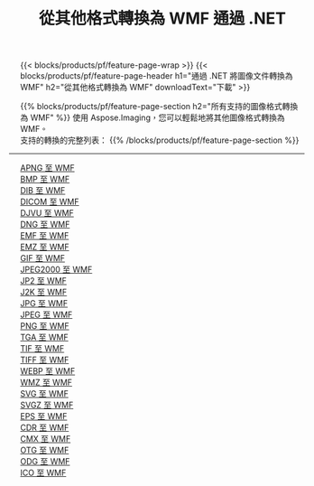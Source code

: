 ﻿---
title: 從其他格式轉換為 WMF 通過 .NET 
weight: 3920
url: /zh-hant/net/conversion/to/wmf 
lang: zh-hant
langdirlevel: 2
locales: zh-hans,ja,it,ru,de,es,fr,nl,id,lt,pl,pt,vi,tr,ko,zh-hant,ar,hi,th,sv,cs,uk,he
description: 使用 Aspose.Imaging，您可以輕鬆地將其他格式轉換為 WMF
---

{{< blocks/products/pf/feature-page-wrap >}}
{{< blocks/products/pf/feature-page-header h1="通過 .NET 將圖像文件轉換為 WMF" h2="從其他格式轉換為 WMF" downloadText="下載" >}}


{{% blocks/products/pf/feature-page-section  h2="所有支持的圖像格式轉換為 WMF" %}}
使用 Aspose.Imaging，您可以輕鬆地將其他圖像格式轉換為 WMF。
<br/>
支持的轉換的完整列表：
{{% /blocks/products/pf/feature-page-section %}}
<div class="container-fluid productfamilypage bg-gray">
    <div class="convertypes bg-gray agp-content section">
        <div class="container">
		<hr style="margin-left:-20px;"/>
		<div class="row other-converters">
		    <div class='col-md-2 other-converter remove-lp remove-rp'><a href="/imaging/zh-hant/net/conversion/apng-to-wmf" >APNG 至 WMF</a></div>
<div class='col-md-2 other-converter remove-lp remove-rp'><a href="/imaging/zh-hant/net/conversion/bmp-to-wmf" >BMP 至 WMF</a></div>
<div class='col-md-2 other-converter remove-lp remove-rp'><a href="/imaging/zh-hant/net/conversion/dib-to-wmf" >DIB 至 WMF</a></div>
<div class='col-md-2 other-converter remove-lp remove-rp'><a href="/imaging/zh-hant/net/conversion/dicom-to-wmf" >DICOM 至 WMF</a></div>
<div class='col-md-2 other-converter remove-lp remove-rp'><a href="/imaging/zh-hant/net/conversion/djvu-to-wmf" >DJVU 至 WMF</a></div>
<div class='col-md-2 other-converter remove-lp remove-rp'><a href="/imaging/zh-hant/net/conversion/dng-to-wmf" >DNG 至 WMF</a></div>
<div class='col-md-2 other-converter remove-lp remove-rp'><a href="/imaging/zh-hant/net/conversion/emf-to-wmf" >EMF 至 WMF</a></div>
<div class='col-md-2 other-converter remove-lp remove-rp'><a href="/imaging/zh-hant/net/conversion/emz-to-wmf" >EMZ 至 WMF</a></div>
<div class='col-md-2 other-converter remove-lp remove-rp'><a href="/imaging/zh-hant/net/conversion/gif-to-wmf" >GIF 至 WMF</a></div>
<div class='col-md-2 other-converter remove-lp remove-rp'><a href="/imaging/zh-hant/net/conversion/jpeg2000-to-wmf" >JPEG2000 至 WMF</a></div>
<div class='col-md-2 other-converter remove-lp remove-rp'><a href="/imaging/zh-hant/net/conversion/jp2-to-wmf" >JP2 至 WMF</a></div>
<div class='col-md-2 other-converter remove-lp remove-rp'><a href="/imaging/zh-hant/net/conversion/j2k-to-wmf" >J2K 至 WMF</a></div>
<div class='col-md-2 other-converter remove-lp remove-rp'><a href="/imaging/zh-hant/net/conversion/jpg-to-wmf" >JPG 至 WMF</a></div>
<div class='col-md-2 other-converter remove-lp remove-rp'><a href="/imaging/zh-hant/net/conversion/jpeg-to-wmf" >JPEG 至 WMF</a></div>
<div class='col-md-2 other-converter remove-lp remove-rp'><a href="/imaging/zh-hant/net/conversion/png-to-wmf" >PNG 至 WMF</a></div>
<div class='col-md-2 other-converter remove-lp remove-rp'><a href="/imaging/zh-hant/net/conversion/tga-to-wmf" >TGA 至 WMF</a></div>
<div class='col-md-2 other-converter remove-lp remove-rp'><a href="/imaging/zh-hant/net/conversion/tif-to-wmf" >TIF 至 WMF</a></div>
<div class='col-md-2 other-converter remove-lp remove-rp'><a href="/imaging/zh-hant/net/conversion/tiff-to-wmf" >TIFF 至 WMF</a></div>
<div class='col-md-2 other-converter remove-lp remove-rp'><a href="/imaging/zh-hant/net/conversion/webp-to-wmf" >WEBP 至 WMF</a></div>
<div class='col-md-2 other-converter remove-lp remove-rp'><a href="/imaging/zh-hant/net/conversion/wmz-to-wmf" >WMZ 至 WMF</a></div>
<div class='col-md-2 other-converter remove-lp remove-rp'><a href="/imaging/zh-hant/net/conversion/svg-to-wmf" >SVG 至 WMF</a></div>
<div class='col-md-2 other-converter remove-lp remove-rp'><a href="/imaging/zh-hant/net/conversion/svgz-to-wmf" >SVGZ 至 WMF</a></div>
<div class='col-md-2 other-converter remove-lp remove-rp'><a href="/imaging/zh-hant/net/conversion/eps-to-wmf" >EPS 至 WMF</a></div>
<div class='col-md-2 other-converter remove-lp remove-rp'><a href="/imaging/zh-hant/net/conversion/cdr-to-wmf" >CDR 至 WMF</a></div>
<div class='col-md-2 other-converter remove-lp remove-rp'><a href="/imaging/zh-hant/net/conversion/cmx-to-wmf" >CMX 至 WMF</a></div>
<div class='col-md-2 other-converter remove-lp remove-rp'><a href="/imaging/zh-hant/net/conversion/otg-to-wmf" >OTG 至 WMF</a></div>
<div class='col-md-2 other-converter remove-lp remove-rp'><a href="/imaging/zh-hant/net/conversion/odg-to-wmf" >ODG 至 WMF</a></div>
<div class='col-md-2 other-converter remove-lp remove-rp'><a href="/imaging/zh-hant/net/conversion/ico-to-wmf" >ICO 至 WMF</a></div>
                </div>
        </div>
    </div>
</div>
<br/>


